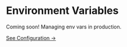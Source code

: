 # Environment Variables

Coming soon! Managing env vars in production.

[See Configuration →](/getting-started/configuration)
